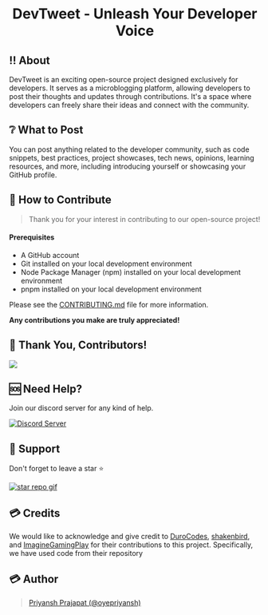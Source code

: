 <h1 align="center">DevTweet - Unleash Your Developer Voice</h1>

## ‼ About

DevTweet is an exciting open-source project designed exclusively for developers. It serves as a microblogging platform, allowing developers to post their thoughts and updates through contributions. It's a space where developers can freely share their ideas and connect with the community.

## ❔ What to Post
You can post anything related to the developer community, such as code snippets, best practices, project showcases, tech news, opinions, learning resources, and more, including introducing yourself or showcasing your GitHub profile.

## 🤔 How to Contribute
> Thank you for your interest in contributing to our open-source project!

#### Prerequisites
- A GitHub account
- Git installed on your local development environment
- Node Package Manager (npm) installed on your local development environment
- pnpm installed on your local development environment

Please see the [CONTRIBUTING.md](https://github.com/oyepriyansh/DevTweet/blob/main/CONTRIBUTING.md) file for more information.

**Any contributions you make are truly appreciated!**

## 🤝 Thank You, Contributors!
<a href="https://github.com/oyepriyansh/DevTweet/contributors">
  <img src="https://contributors-img.web.app/image?repo=oyepriyansh/devtweet" />
</a>

## 🆘 Need Help?
Join our discord server for any kind of help. <br>

<a href="https://discord.com/invite/AeAjegXn6D">
  <img src="https://invidget.switchblade.xyz/AeAjegXn6D" alt="Discord Server">
</a>

## 🙏 Support
Don't forget to leave a star ⭐

<a href="#"> <img src="https://oyepriyansh.pages.dev/i/895dfb4d98fgcf5e.gif" alt="star repo gif"> </a>


## 💳 Credits
We would like to acknowledge and give credit to [DuroCodes](https://github.com/DuroCodes), [shakenbird](https://github.com/shakenbirdhttps://github.com/shakenbird), and [ImagineGamingPlay](https://github.com/ImagineGamingPlay) for their contributions to this project. Specifically, we have used code from their repository

## 💳 Author
> <a href="https://oyepriyansh.github.io">Priyansh Prajapat (@oyepriyansh)</a>
